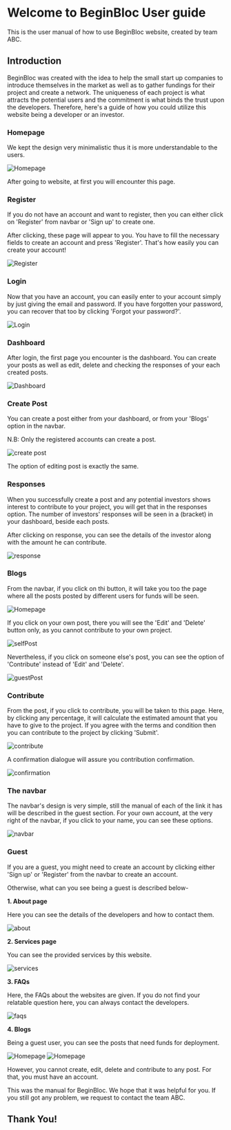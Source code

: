 # Welcome to BeginBloc User guide

This is the user manual of how to use BeginBloc website, created by team ABC.

## Introduction

BeginBloc was created with the idea to help the small start up companies to introduce themselves in the market as well as to gather fundings for their project and create a network. The uniqueness of each project is what attracts the potential users and the commitment is what binds the trust upon the developers. Therefore, here's a guide of how you could utilize this website being a developer or an investor.

### Homepage


We kept the design very minimalistic thus it is more understandable to the users. 

![Homepage](user/homepage.png)


After going to website, at first you will encounter this page.

### Register
If you do not have an account and want to register, then you can either click on 'Register' from navbar or 'Sign up' to create one. 

After clicking, these page will appear to you. You have to fill the necessary fields to create an account and press 'Register'. That's how easily you can create your account!

![Register](user/register.png)


### Login

Now that you have an account, you can easily enter to your account simply by just giving the email and password. If you have forgotten your password, you can recover that too by clicking 'Forgot your password?'. 

![Login](user/login.png)

### Dashboard

After login, the first page you encounter is the dashboard. You can create your posts as well as edit, delete and checking the responses of your each created posts.

![Dashboard](user/dashboard.png)


### Create Post

You can create a post either from your dashboard, or from your 'Blogs' option in the navbar.

N.B: Only the registered accounts can create a post.

![create post](user/create.png)

The option of editing post is exactly the same. 

### Responses

When you successfully create a post and any potential investors shows interest to contribute to your project, you will get that in the responses option. The number of investors' responses will be seen in a (bracket) in your dashboard, beside each posts.

After clicking on response, you can see the details of the investor along with the amount he can contribute.

![response](user/responses.png)

### Blogs

From the navbar, if you click on thi button, it will take you too the page where all the posts posted by different users for funds will be seen.

![Homepage](user/guestBlog.png)

If you click on your own post, there you will see the 'Edit' and 'Delete' button only, as you cannot contribute to your own project.

![selfPost](user/selfPost.png)

Nevertheless, if you click on someone else's post, you can see the option of 'Contribute' instead of 'Edit' and 'Delete'.

![guestPost](user/otherPost.png)


### Contribute

From the post, if you click to contribute, you will be taken to this page. Here, by clicking any percentage, it will calculate the estimated amount that you have to give to the project. If you agree with the terms and condition then you can contribute to the project by clicking 'Submit'. 

![contribute](user/contribute.png)

A confirmation dialogue will assure you contribution confirmation.

![confirmation](user/confirm.png)


### The navbar

The navbar's design is very simple, still the manual of each of the link it has will be described in the guest section. For your own account, at the very right of the navbar, if you click to your name, you can see these options.

![navbar](user/navbar.png)


### Guest


 If you are a guest, you might need to create an account by clicking either 'Sign up' or 'Register' from the navbar to create an account. 

Otherwise, what can you see being a guest is described below-

**1. About page**
   
   Here you can see the details of the developers and how to contact them.

   ![about](user/about.png)

**2. Services page**

You can see the provided services by this website.

![services](user/services.png)

**3. FAQs**

Here, the FAQs about the websites are given. If you do not find your relatable question here, you can always contact the developers.

![faqs](user/faq.png)

**4. Blogs**

Being a guest user, you can see the posts that need funds for deployment.

![Homepage](user/guestBlog.png)
![Homepage](user/guestPost.png)

 However, you cannot create, edit, delete and contribute to any post. For that, you must have an account.


This was the manual for BeginBloc. We hope that it was helpful for you. If you still got any problem, we request to contact the team ABC. 

## Thank You!
